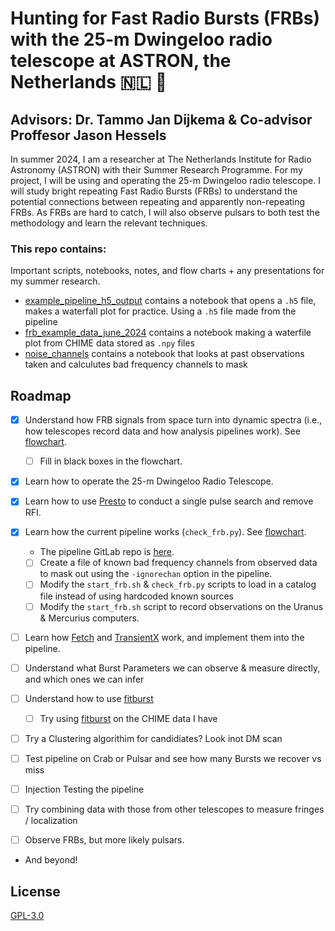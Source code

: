 
# Hunting for Fast Radio Bursts (FRBs) with the 25-m Dwingeloo radio telescope at ASTRON, the Netherlands 🇳🇱 📡
## Advisors: Dr. Tammo Jan Dijkema & Co-advisor Proffesor Jason Hessels
In summer 2024, I am a researcher at The Netherlands Institute for Radio Astronomy (ASTRON) with their Summer Research Programme. For my project, I will be using and operating the 25-m Dwingeloo radio telescope. I will study bright repeating Fast Radio Bursts (FRBs) to understand the potential connections between repeating and apparently non-repeating FRBs. As FRBs are hard to catch, I will also observe pulsars to both test the methodology and learn the relevant techniques.




### This repo contains:
Important scripts, notebooks, notes, and flow charts + any presentations for my summer research. 

* [example_pipeline_h5_output](https://github.com/afinemax/Astron_2024/tree/main/example_pipeline__h5_output) contains a notebook that opens a `.h5` file, makes a waterfall plot for practice. Using a `.h5` file made from the pipeline
* [frb_example_data_june_2024](https://github.com/afinemax/Astron_2024/tree/main/frb_example_data_june_2024) contains a notebook making a waterfile plot from CHIME data stored as `.npy` files
* [noise_channels](https://github.com/afinemax/Astron_2024/tree/main/noise_channels) contains a notebook that looks at past observations taken and calculutes bad frequency channels to mask
## Roadmap 

- [x] Understand how FRB signals from space turn into dynamic spectra (i.e., how telescopes record data and how analysis pipelines work). See [flowchart](https://github.com/afinemax/Astron_2024/blob/main/flow_charts/frb_to_dynamic_spectra.pdf).
  - [ ] Fill in black boxes in the flowchart.

- [x] Learn how to operate the 25-m Dwingeloo Radio Telescope.

- [x] Learn how to use [Presto](https://github.com/scottransom/presto) to conduct a single pulse search and remove RFI.

- [x] Learn how the current pipeline works (`check_frb.py`). See [flowchart](https://github.com/afinemax/Astron_2024/blob/main/flow_charts/fil_to_dynamic_spectra.pdf).
  - The pipeline GitLab repo is [here](https://gitlab.camras.nl/dijkema/frbscripts).
  - [ ] Create a file of known bad frequency channels from observed data to mask out using the `-ignorechan` option in the pipeline.
  - [ ] Modify the `start_frb.sh` & `check_frb.py` scripts to load in a catalog file instead of using hardcoded known sources
  - [ ] Modify the `start_frb.sh` script to record observations on the Uranus & Mercurius computers.

- [ ] Learn how [Fetch](https://github.com/devanshkv/fetch) and [TransientX](https://github.com/ypmen/TransientX) work, and implement them into the pipeline.

- [ ] Understand what Burst Parameters we can observe & measure directly, and which ones we can infer

- [ ] Understand how to use [fitburst](https://github.com/CHIMEFRB/fitburst)
  - [ ] Try using [fitburst](https://github.com/CHIMEFRB/fitburst) on the CHIME data I have

- [ ] Try a Clustering algorithim for candidiates? Look inot DM scan

- [ ] Test pipeline on Crab or Pulsar and see how many Bursts we recover vs miss

- [ ] Injection Testing the pipeline 

- [ ] Try combining data with those from other telescopes to measure fringes / localization

- [ ] Observe FRBs, but more likely pulsars.

- And beyond!


## License

[GPL-3.0](https://github.com/afinemax/Astron_2024/blob/main/LICENSE)
